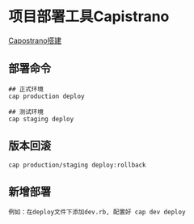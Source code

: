 
# 项目部署工具Capistrano

[Capostrano搭建](https://github.com/users/torow/projects/4#card-19891051)
	
## 部署命令

	## 正式环境
	cap production deploy

	## 测试环境
	cap staging deploy

## 版本回滚
	
	cap production/staging deploy:rollback

## 新增部署
	例如：在deploy文件下添加dev.rb, 配置好 cap dev deploy